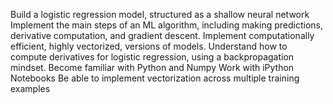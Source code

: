 Build a logistic regression model, structured as a shallow neural network
Implement the main steps of an ML algorithm, including making predictions, derivative computation, and gradient descent.
Implement computationally efficient, highly vectorized, versions of models.
Understand how to compute derivatives for logistic regression, using a backpropagation mindset.
Become familiar with Python and Numpy
Work with iPython Notebooks
Be able to implement vectorization across multiple training examples
